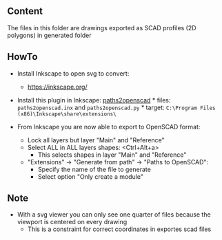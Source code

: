 ## Content

The files in this folder are drawings exported as SCAD profiles (2D polygons) in generated folder

## HowTo

* Install Inkscape to open svg to convert:
	* https://inkscape.org/
* Install this plugin in Inkscape: [paths2openscad](https://github.com/fablabnbg/inkscape-paths2openscad)
        * files:  `paths2openscad.inx` and `paths2openscad.py`
        * target: `C:\Program Files (x86)\Inkscape\share\extensions\`

* From Inkscape you are now able to export to OpenSCAD format:
    * Lock all layers but layer "Main" and "Reference"
    * Select ALL in ALL layers shapes: <Ctrl+Alt+a>
        * This selects shapes in layer "Main" and "Reference"
    * "Extensions" -> "Generate from path" -> "Paths to OpenSCAD":
        * Specify the name of the file to generate
        * Select option "Only create a module"

## Note

* With a svg viewer you can only see one quarter of files because the viewport is centered on every drawing
    * This is a constraint for correct coordinates in exportes scad files
